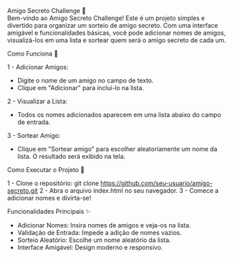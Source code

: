 Amigo Secreto Challenge 🎉 <br>
Bem-vindo ao Amigo Secreto Challenge! Este é um projeto simples e divertido para organizar um sorteio de amigo secreto. Com uma interface amigável e funcionalidades básicas, você pode adicionar nomes de amigos, visualizá-los em uma lista e sortear quem será o amigo secreto de cada um.

Como Funciona 🎲

1 - Adicionar Amigos:
 - Digite o nome de um amigo no campo de texto.
 - Clique em "Adicionar" para incluí-lo na lista.

2 - Visualizar a Lista:
 - Todos os nomes adicionados aparecem em uma lista abaixo do campo de entrada.

3 - Sortear Amigo:
 - Clique em "Sortear amigo" para escolher aleatoriamente um nome da lista.
O resultado será exibido na tela.

Como Executar o Projeto 🚀

1 - Clone o repositório:
 git clone https://github.com/seu-usuario/amigo-secreto.git
2 - Abra o arquivo index.html no seu navegador.
3 - Comece a adicionar nomes e divirta-se!

Funcionalidades Principais ✨
 - Adicionar Nomes: Insira nomes de amigos e veja-os na lista.
 - Validação de Entrada: Impede a adição de nomes vazios.
 - Sorteio Aleatório: Escolhe um nome aleatório da lista.
 - Interface Amigável: Design moderno e responsivo.
